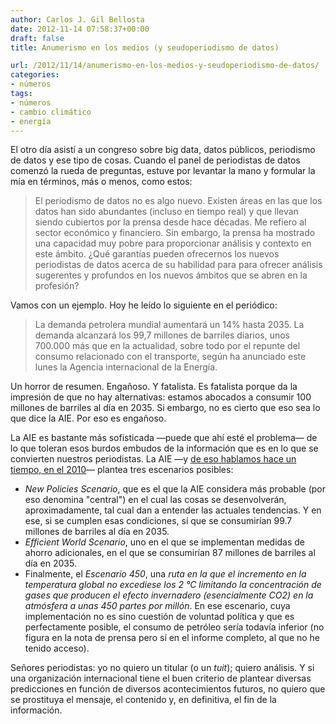 ```yaml
---
author: Carlos J. Gil Bellosta
date: 2012-11-14 07:58:37+00:00
draft: false
title: Anumerismo en los medios (y seudoperiodismo de datos)

url: /2012/11/14/anumerismo-en-los-medios-y-seudoperiodismo-de-datos/
categories:
- números
tags:
- números
- cambio climático
- energía
---
```


El otro día asistí a un congreso sobre big data, datos públicos, periodismo de datos y ese tipo de cosas. Cuando el panel de periodistas de datos comenzó la rueda de preguntas, estuve por levantar la mano y formular la mía en términos, más o menos, como estos:

 >El periodismo de datos no es algo nuevo. Existen áreas en las que los datos han sido abundantes (incluso en tiempo real) y que llevan siendo cubiertos por la prensa desde hace décadas. Me refiero al sector económico y financiero. Sin embargo, la prensa ha mostrado una capacidad muy pobre para proporcionar análisis y contexto en este ámbito. ¿Qué garantías pueden ofrecernos los nuevos periodistas de datos acerca de su habilidad para para ofrecer análisis sugerentes y profundos en los nuevos ámbitos que se abren en la profesión?

Vamos con un ejemplo. Hoy he leído lo siguiente en el periódico:

>La demanda petrolera mundial aumentará un 14% hasta 2035. La demanda alcanzará los 99,7 millones de barriles diarios, unos 700.000 más que en la actualidad, sobre todo por el repunte del consumo relacionado con el transporte, según ha anunciado este lunes la Agencia internacional de la Energía.

Un horror de resumen. Engañoso. Y fatalista. Es fatalista porque da la impresión de que no hay alternativas: estamos abocados a consumir 100 millones de barriles al día en 2035. Si embargo, no es cierto que eso sea lo que dice la AIE. Por eso es engañoso.

La AIE es bastante más sofisticada —puede que ahí esté el problema— de lo que toleran esos burdos embudos de la información que es en lo que se convierten nuestros periodistas. La AIE —y [de eso hablamos hace un tiempo, en el 2010](http://www.datanalytics.com/2011/02/03/energia-y-medio-ambiente-en-2035-algunos-numeros/)— plantea tres escenarios posibles:

* _New Policies Scenario_, que es el que la AIE considera más probable (por eso denomina "central") en el cual las cosas se desenvolverán, aproximadamente, tal cual dan a entender las actuales tendencias. Y en ese, si se cumplen esas condiciones, sí que se consumirían 99.7 millones de barriles al día en 2035.
* _Efficient World Scenario_, uno en el que se implementan medidas de ahorro adicionales, en el que se consumirían 87 millones de barriles al día en 2035.
* Finalmente, el _Escenario 450_, una _ruta en la que el incremento en la temperatura global no excediese los 2 °C limitando la concentración de gases que producen el efecto invernadero (esencialmente CO2) en la atmósfera a unas 450 partes por millón_. En ese escenario, cuya implementación no es sino cuestión de voluntad política y que es perfectamente posible, el consumo de petróleo sería todavía inferior (no figura en la nota de prensa pero sí en el informe completo, al que no he tenido acceso).

Señores periodistas: yo no quiero un titular (o un _tuit_); quiero análisis. Y si una organización internacional tiene el buen criterio de plantear diversas predicciones en función de diversos acontecimientos futuros, no quiero que se prostituya el mensaje, el contenido y, en definitiva, el fin de la información.
